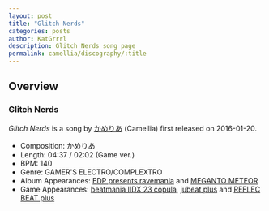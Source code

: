 ```yaml
---
layout: post
title: "Glitch Nerds"
categories: posts
author: KatGrrrl
description: Glitch Nerds song page
permalink: camellia/discography/:title
---
```


## Overview

### Glitch Nerds

*Glitch Nerds* is a song by [かめりあ](/camellia) (Camellia) first released on 2016-01-20.

* Composition: かめりあ
* Length: 04:37 / 02:02 (Game ver.)
* BPM: 140
* Genre: GAMER'S ELECTRO/COMPLEXTRO
* Album Appearances: [EDP presents ravemania](https://web.archive.org/web/20180722134722/https://exittunes.com/detail/qwce-00524.html) and [MEGANTO METEOR](/camellia/albums/MEGANTO-METEOR)
* Game Appearances: [beatmania IIDX 23 copula](https://remywiki.com/AC_copula), [jubeat plus](https://remywiki.com/CS_jb_plus) and [REFLEC BEAT plus](https://remywiki.com/CS_RB_plus)
